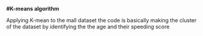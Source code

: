 **#K-means algorithm**

Applying K-mean to the mall dataset the code is basically making the cluster of the dataset by identifying the the age and their speeding score
